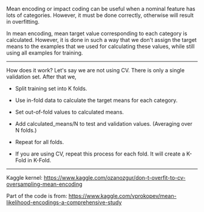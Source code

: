 Mean encoding or impact coding can be useful when a nominal feature has lots of categories.
However, it must be done correctly, otherwise will result in overfitting.

In mean encoding, mean target value corresponding to each category is calculated. However, it is done in such a way that
we don't assign the target means to the examples that we used for calculating these values, while still using all examples for training.
***
How does it work?
Let's say we are not using CV. There is only a single validation set. After that we,
- Split training set into K folds.
- Use in-fold data to calculate the target means for each category.
- Set out-of-fold values to calculated means.
- Add calculated_means/N to test and validation values. (Averaging over N folds.)
- Repeat for all folds.

- If you are using CV, repeat this process for each fold. It will create a K-Fold in K-Fold.

***
Kaggle kernel:
https://www.kaggle.com/ozanozgur/don-t-overfit-to-cv-oversampling-mean-encoding

Part of the code is from:
https://www.kaggle.com/vprokopev/mean-likelihood-encodings-a-comprehensive-study
